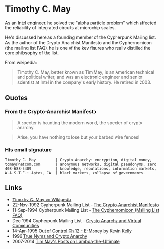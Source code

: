 
# Timothy C. May

As an Intel engineer, he solved the "alpha particle problem" which affected the reliability of integrated circuits at microchip scales.

He's discussed here as a founding member of the Cypherpunk Mailing list. As the author of the Crypto Anarchist Manifesto and the Cyphernomicon (the mailing list FAQ), he is one of the key figures who really distilled the core philosophy of the list.

From wikipedia:

> Timothy C. May, better known as Tim May, is an American technical and political writer, and was an electronic engineer and senior scientist at Intel in the company's early history. He retired in 2003.

## Quotes

### From the Crypto-Anarchist Manifesto

> A specter is haunting the modern world, the specter of crypto anarchy.

> Arise, you have nothing to lose but your barbed wire fences!

### His email signature

```
Timothy C. May         | Crypto Anarchy: encryption, digital money,
tcmay@netcom.com       | anonymous networks, digital pseudonyms, zero
408-688-5409           | knowledge, reputations, information markets,
W.A.S.T.E.: Aptos, CA  | black markets, collapse of governments.
```

## Links

* [Timothy C. May on Wikipedia](https://en.wikipedia.org/wiki/Timothy_C._May)
* 22-Nov-1992 Cypherpunk Mailing List - [The Crypto-Anarchist Manifesto](https://www.activism.net/cypherpunk/crypto-anarchy.html)
* 11-Sep-1994 Cypherpunk Mailing List - [The Cyphernomicon (Mailing List FAQ)](https://www.cypherpunks.to/faq/cyphernomicron/cyphernomicon.html)
* Dec 1994 Cypherpunk Mailing List - [Crypto Anarchy and Virtual Communities](http://nakamotoinstitute.org/virtual-communities/)
* 14-Apr-1995 [Out of Control Ch 12 - E-Money](http://kk.org/mt-files/outofcontrol/ch12-a.html) by Kevin Kelly
* 1996 [True Nyms and Crypto Anarchy](https://books.google.pl/books?id=3rHgBwAAQBAJ&pg=PT30&lpg=PT30&dq=True+Nyms+and+Crypto+Anarchy&source=bl&ots=PZLcyD-544&sig=Z-X0-dHxvOMPk1PSc_uCix9Nh3w&hl=en&sa=X&ved=0ahUKEwi4scWMuenVAhWHEVAKHfU6AvIQ6AEIPzAE#v=onepage&q=True%20Nyms%20and%20Crypto%20Anarchy&f=false)
* 2007-2014 [Tim May's Posts on Lambda-the-Ultimate](http://lambda-the-ultimate.org/user/3908/track)

